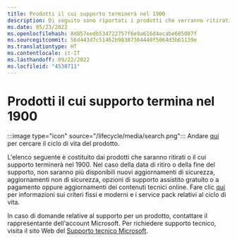 ```yaml
---
title: Prodotti il cui supporto terminerà nel 1900
description: Di seguito sono riportati i prodotti che verranno ritirati o il cui supporto terminerà o passerà da Mainstream a Extended nel 1900.
ms.date: 05/23/2022
ms.openlocfilehash: 8d857eedb534722757f6e9a616d4ecabe605087f
ms.sourcegitcommit: 56d443d7c51462b98387364440f5064d3b61139e
ms.translationtype: HT
ms.contentlocale: it-IT
ms.lasthandoff: 09/22/2022
ms.locfileid: "4530711"
---
```

# <a name="products-ending-support-in-1900"></a>Prodotti il cui supporto termina nel 1900

:::image type="icon" source="/lifecycle/media/search.png":::
Andare [qui](/lifecycle/products/) per cercare il ciclo di vita del prodotto.

L'elenco seguente è costituito dai prodotti che saranno ritirati o il cui supporto terminerà nel 1900. Nel caso della data di ritiro o della fine del supporto, non saranno più disponibili nuovi aggiornamenti di sicurezza, aggiornamenti non di sicurezza, opzioni di supporto assistito gratuito o a pagamento oppure aggiornamenti dei contenuti tecnici online. Fare clic [qui](/lifecycle/overview/product-end-of-support-overview) per informazioni sui criteri fissi e moderni e i service pack relativi al ciclo di vita.

In caso di domande relative al supporto per un prodotto, contattare il rappresentante dell'account Microsoft. Per richiedere supporto tecnico, visita il sito Web del [Supporto tecnico Microsoft](https://support.microsoft.com/contactus/?ws=support).







